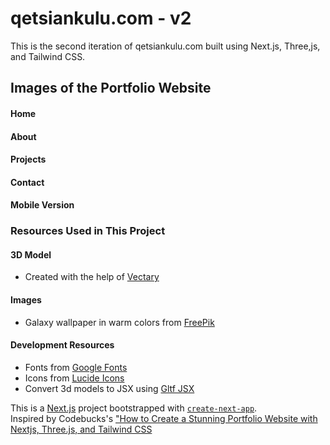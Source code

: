 # qetsiankulu.com - v2 
This is the second iteration of qetsiankulu.com built using Next.js, Three,js, and Tailwind CSS. 

## Images of the Portfolio Website

#### Home 

#### About 

#### Projects 

#### Contact 

#### Mobile Version 


### Resources Used in This Project

#### 3D Model
- Created with the help of [Vectary](https://www.vectary.com/)


#### Images 
- Galaxy wallpaper in warm colors from [FreePik](https://www.freepik.com/free-ai-image/galaxy-wallpaper-warm-colors_280118303.htm#query=space%20wallpaper&position=0&from_view=keyword&track=ais_hybrid-rr-similar&uuid=f37ac710-d109-402a-b25b-fd67b9686446)

#### Development Resources

- Fonts from [Google Fonts](https://fonts.google.com/) <br />
- Icons from [Lucide Icons](https://lucide.dev/) <br />
- Convert 3d models to JSX using [Gltf JSX](https://github.com/pmndrs/gltfjsx)


This is a [Next.js](https://nextjs.org/) project bootstrapped with [`create-next-app`](https://github.com/vercel/next.js/tree/canary/packages/create-next-app). <br />
Inspired by Codebucks's ["How to Create a Stunning Portfolio Website with Nextjs, Three.js, and Tailwind CSS](https://www.youtube.com/watch?v=T5t46vuW8fo)




